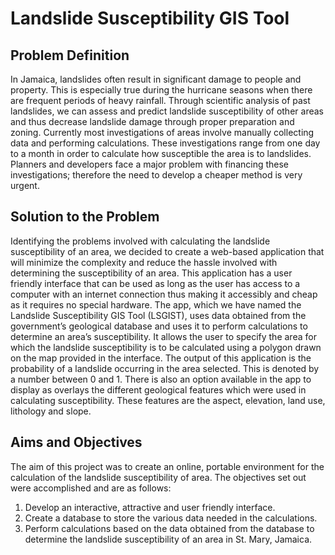 # Landslide Susceptibility GIS Tool

## Problem Definition
In Jamaica, landslides often result in significant damage to people and property. This is especially true during the hurricane seasons when there are frequent periods of heavy rainfall. Through scientific analysis of past landslides, we can assess and predict landslide susceptibility of other areas and thus decrease landslide damage through proper preparation and zoning. Currently most investigations of areas involve manually collecting data and performing calculations. These investigations range from one day to a month in order to calculate how susceptible the area is to landslides. Planners and developers face a major problem with financing these investigations; therefore the need to develop a cheaper method is very urgent. 

## Solution to the Problem
Identifying the problems involved with calculating the landslide susceptibility of an area, we decided to create a web-based application that will minimize the complexity and reduce the hassle involved with determining the susceptibility of an area. This application has a user friendly interface that can be used as long as the user has access to a computer with an internet connection thus making it accessibly and cheap as it requires no special hardware. The app, which we have named the Landslide Susceptibility GIS Tool (LSGIST), uses data obtained from the government’s geological database and uses it to perform calculations to determine an area’s susceptibility. It allows the user to specify the area for which the landslide susceptibility is to be calculated using a polygon drawn on the map provided in the interface. The output of this application is the probability of a landslide occurring in the area selected. This is denoted by a number between 0 and 1. There is also an option available in the app to display as overlays the different geological features which were used in calculating susceptibility. These features are the aspect, elevation, land use, lithology and slope. 

## Aims and Objectives
The aim of this project was to create an online, portable environment for the calculation of the landslide susceptibility of area. The objectives set out were accomplished and are as follows:

1. Develop an interactive, attractive and user friendly interface.
2. Create a database to store the various data needed in the calculations.
3. Perform calculations based on the data obtained from the database to determine the landslide susceptibility of an area in St. Mary, Jamaica.
